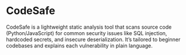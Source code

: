 # CodeSafe
CodeSafe is a lightweight static analysis tool that scans source code (Python/JavaScript) for common security issues like SQL injection, hardcoded secrets, and insecure deserialization. It’s tailored to beginner codebases and explains each vulnerability in plain language.
